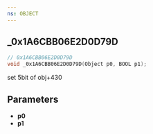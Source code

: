 ```yaml
---
ns: OBJECT
---
```

## _0x1A6CBB06E2D0D79D

```c
// 0x1A6CBB06E2D0D79D
void _0x1A6CBB06E2D0D79D(Object p0, BOOL p1);
```

set 5bit of obj+430

## Parameters
* **p0**
* **p1**

